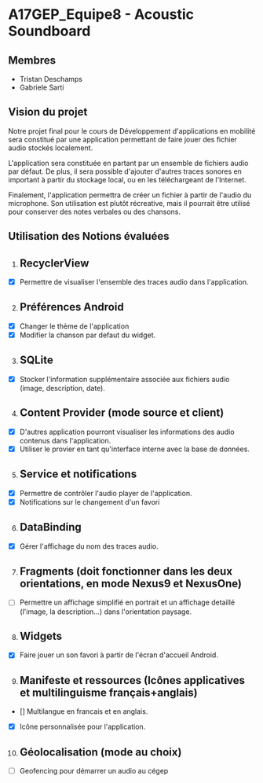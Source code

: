 ﻿# A17GEP_Equipe8 - Acoustic Soundboard

## Membres
* Tristan Deschamps
* Gabriele Sarti

## Vision du projet
Notre projet final pour le cours de Développement d'applications en mobilité sera constitué par une application permettant de faire jouer des fichier audio stockés localement.

 L'application sera constituée en partant par un ensemble de fichiers audio par défaut. De plus, il sera possible d'ajouter d'autres traces sonores en important à partir du stockage local, ou en les téléchargeant de l'Internet. 
 
 Finalement, l'application permettra de créer un fichier à partir de l'audio du microphone. Son utilisation est plutôt récreative, mais il pourrait être utilisé pour conserver des notes verbales ou des chansons.

## Utilisation des Notions évaluées
1. ##	RecyclerView
- [x] Permettre de visualiser l'ensemble des traces audio dans l'application.
2. ##	Préférences Android
- [x] Changer le thème de l'application
- [x] Modifier la chanson par defaut du widget.
3. ## SQLite
- [x] Stocker l'information supplémentaire associée aux fichiers audio (image, description, date).
4. ##	Content Provider (mode source et client)
- [x] D'autres application pourront visualiser les informations des audio contenus dans l'application.
- [x] Utiliser le provier en tant qu'interface interne avec la base de données.
5. ##	Service et notifications
- [x] Permettre de contrôler l'audio player de l'application.
- [x] Notifications sur le changement d'un favori
6. ##	DataBinding
- [x] Gérer l'affichage du nom des traces audio.
7. ##	Fragments (doit fonctionner dans les deux orientations, en mode Nexus9 et NexusOne)
- [ ] Permettre un affichage simplifié en portrait et un affichage detaillé (l'image, la description...) dans l'orientation paysage.
8. ##	Widgets
- [x] Faire jouer un son favori à partir de l'écran d'accueil Android.
9. ##	Manifeste et ressources (Icônes applicatives et multilinguisme français+anglais)
- [] Multilangue en francais et en anglais.
- [x] Icône personnalisée pour l'application.
10. ##	Géolocalisation (mode au choix)
- [ ] Geofencing pour démarrer un audio au cégep
